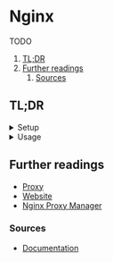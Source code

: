 # Nginx

TODO

<!-- Remove this line to uncomment if used
## Table of contents <!-- omit in toc -->

1. [TL;DR](#tldr)
1. [Further readings](#further-readings)
   1. [Sources](#sources)

## TL;DR

<details>
  <summary>Setup</summary>

```sh
dnf install 'nginx'

vim '/etc/nginx/conf.d/some-web-service.conf'
```

```conf
# Redirect traffic on port 80 to port 443.
server {
    listen 80;
    server_name some-web-service.example.org;

    location / {
        return 301 https://$host$request_uri;
    }
}

# Proxy incoming traffic.
server {
    listen       443  ssl;
    server_name  some-web-service.example.org;

    ssl_certificate      /etc/ssl/certs/some-web-service.example.org.crt;
    ssl_certificate_key  /etc/ssl/private/some-web-service.example.org.key;

    # Optional
    ssl_protocols  TLSv1.2 TLSv1.3;
    ssl_ciphers    HIGH:!aNULL:!MD5;

    location / {
        proxy_pass https://some-destination.example.org;
        proxy_set_header Host some-destination.example.org;

        # Optional but recommended
        proxy_set_header  X-Real-IP          $remote_addr;
        proxy_set_header  X-Forwarded-For    $proxy_add_x_forwarded_for;
        proxy_set_header  X-Forwarded-Proto  https;

        # Only when the destination uses self-signed certs
        proxy_ssl_verify  off;
    }
}
```

</details>

<details>
  <summary>Usage</summary>

```sh
# Check the whole configuration and exit.
nginx -t
# Check the whole configuration, dump it, and exit.
nginx -T

# Start the server.
nginx
systemctl start 'nginx.service'

# Reload the configuration files.
nginx -s 'reload'
kill -s 'HUP' '1628'
pkill -HUP 'nginx'

# Reopen the log files.
nginx -s 'reopen'
kill -s 'USR1' '1628'
pkill -USR1 'nginx'

# Gracefully shutdown the server.
nginx -s 'quit'
kill -s 'QUIT' '1628'
pkill -QUIT 'nginx'
# Quickly shutdown the server.
nginx -s 'stop'
kill -s 'INT' '1628'
pkill -TERM 'nginx'
```

</details>

<!-- Uncomment if used
<details>
  <summary>Real world use cases</summary>

```sh
```

</details>
-->

## Further readings

- [Proxy]
- [Website]
- [Nginx Proxy Manager]

### Sources

- [Documentation]

<!--
  Reference
  ═╬═Time══
  -->

<!-- In-article sections -->
<!-- Knowledge base -->
[nginx proxy manager]: nginx%20proxy%20manager.md
[proxy]: proxy.md

<!-- Files -->
<!-- Upstream -->
[documentation]: https://nginx.org/en/docs/
[website]: https://nginx.org/en/

<!-- Others -->
